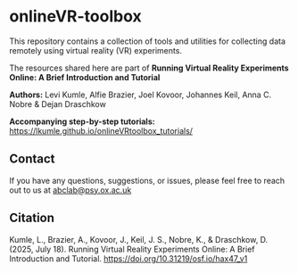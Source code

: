 # onlineVR-toolbox

This repository contains a collection of tools and utilities for collecting data remotely using virtual reality (VR) experiments.

The resources shared here are part of **Running Virtual Reality Experiments Online: A Brief Introduction and Tutorial**

**Authors:** Levi Kumle, Alfie Brazier, Joel Kovoor, Johannes Keil, Anna C. Nobre & Dejan Draschkow 

**Accompanying step-by-step tutorials:** https://lkumle.github.io/onlineVRtoolbox_tutorials/ 

## Contact
If you have any questions, suggestions, or issues, please feel free to reach out to us at abclab@psy.ox.ac.uk

## Citation

Kumle, L., Brazier, A., Kovoor, J., Keil, J. S., Nobre, K., & Draschkow, D. (2025, July 18). Running Virtual Reality Experiments Online: A Brief Introduction and Tutorial. https://doi.org/10.31219/osf.io/hax47_v1
